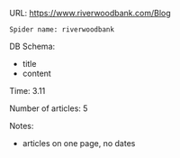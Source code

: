 URL: https://www.riverwoodbank.com/Blog

    Spider name: riverwoodbank

DB Schema:
- title
- content

Time: 3.11

Number of articles: 5

Notes:
- articles on one page, no dates
